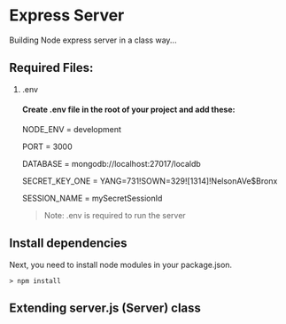 # Express Server

Building Node express server in a class way...

## Required Files:
1. .env
    #### Create .env file in the root of your project and add these:
    NODE_ENV = development
    
    PORT = 3000
    
    DATABASE = mongodb://localhost:27017/localdb
    
    SECRET_KEY_ONE = YANG=731!SOWN=329![1314]!NelsonAVe$Bronx<NY></NY>
    
    SESSION_NAME = mySecretSessionId

    > Note: .env is required to run the server

## Install dependencies
Next, you need to install node modules in your package.json.

    > npm install


## Extending server.js (Server) class

